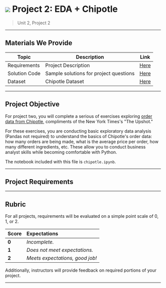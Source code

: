 # ![](https://ga-dash.s3.amazonaws.com/production/assets/logo-9f88ae6c9c3871690e33280fcf557f33.png) Project 2: EDA + Chipotle

> Unit 2, Project 2

---

## Materials We Provide

| Topic | Description | Link |
| --- | --- | --- |
| Requirements | Project Description | [Here](./chipotle.ipynb) |
| Solution Code | Sample solutions for project questions | [Here](./Solution-Code/chipotle_solutions.ipynb) |
| Dataset | Chipotle Dataset | [Here](./Data/chipotle.tsv) |

---

## Project Objective

For project two, you will complete a serious of exercises exploring [order data from Chipotle](https://github.com/TheUpshot/chipotle), compliments of the New York Times's "The Upshot."

For these exercises, you are conducting basic exploratory data analysis (Pandas not required) to understand the basics of Chipotle's order data: how many orders are being made, what is the average price per order, how many different ingredients, etc. These allow you to conduct business analyst skills while becoming comfortable with Python.

The notebook included with this file is `chipotle.ipynb`.

---

## Project Requirements

---

## Rubric

For all projects, requirements will be evaluated on a simple point scale of 0, 1, or 2. 

Score | Expectations
:--- | :---
**0** | _Incomplete._
**1** | _Does not meet expectations._
**2** | _Meets expectations, good job!_

Additionally, instructors will provide feedback on required portions of your project.

---
